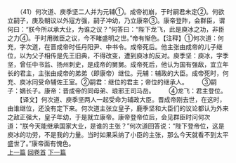 　　（41）何次道、庾季坚二人并为元辅①。成帝初崩，于时嗣君未定②。何欲立嗣子，庚及朝议以外寇方强，嗣子冲幼，乃立康帝③。康帝登阼，会群臣，谓何曰：“朕今所以承大业，为谁之议？”何答曰：“陛下龙飞，此是庾冰之功，非臣之力④。于时用微臣之议，今不睹盛明之世。”帝有惭色。【注释】①何次道：何充，字次道，在晋成帝时任丹阳尹、中书令。成帝死后。他主张由成帝的儿子继位，以为父子相传是先王旧典，不得改变，遭到庾冰的反对。庾季坚：庾冰，字季坚，曾任中书监、扬州刺史，是成帝的舅舅。成帝死后，他认为国有强敌，宜立年长的君主，主张由成帝的弟弟（即康帝）继位。元辅：辅政的大臣。成帝死时，何充、庾冰同受命辅佐王室。②嗣君：继位的君主；帝位的继承人。
　　③嗣子：嫡长子。康帝：晋成帝的同母弟、琅邪王司马岳。
　　④龙飞：君主登位。
　　【译文】何次道、庾季坚两人一起受命为辅政大臣。晋成帝刚去世，在这时，由谁继位，还没有定下来。何次道主张立皇子，鹿季坚和大臣们的议论都认为外来之敌正强大，皇子年幼，于是就立康帝。康帝登帝位后，会见群臣时问何次道：“朕今天能继承国家大业，是谁的主张？”何次道回答说：“陛下登帝位，这是庾冰的功劳，不是我的力量。当时如果采纳了小臣的主张，那么今天就看不到太平盛世了。”康帝面有愧色。
<br>[上一篇](05_40) [回卷首](05_00) [下一篇](05_42)
